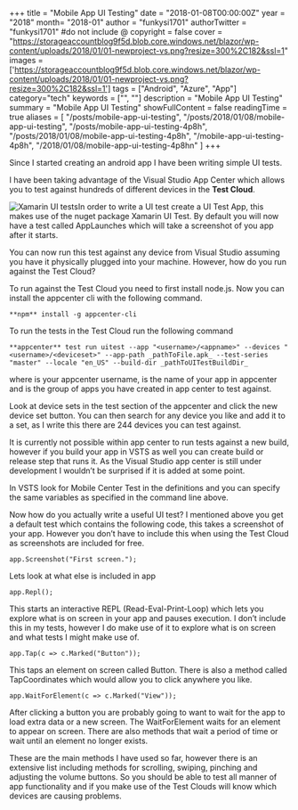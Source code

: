 +++
title = "Mobile App UI Testing"
date = "2018-01-08T00:00:00Z"
year = "2018"
month= "2018-01"
author = "funkysi1701"
authorTwitter = "funkysi1701" #do not include @
copyright = false
cover = "https://storageaccountblog9f5d.blob.core.windows.net/blazor/wp-content/uploads/2018/01/01-newproject-vs.png?resize=300%2C182&ssl=1"
images = ['https://storageaccountblog9f5d.blob.core.windows.net/blazor/wp-content/uploads/2018/01/01-newproject-vs.png?resize=300%2C182&ssl=1']
tags = ["Android", "Azure", "App"]
category="tech"
keywords = ["", ""]
description = "Mobile App UI Testing"
summary = "Mobile App UI Testing"
showFullContent = false
readingTime = true
aliases = [
    "/posts/mobile-app-ui-testing",
    "/posts/2018/01/08/mobile-app-ui-testing",
    "/posts/mobile-app-ui-testing-4p8h",
    "/posts/2018/01/08/mobile-app-ui-testing-4p8h",
    "/mobile-app-ui-testing-4p8h",
    "/2018/01/08/mobile-app-ui-testing-4p8hn"
]
+++

Since I started creating an android app I have been writing simple UI tests.

I have been taking advantage of the Visual Studio App Center which allows you to test against hundreds of different devices in the **Test Cloud**.  
  
 ![Xamarin UI tests](https://storageaccountblog9f5d.blob.core.windows.net/blazor/wp-content/uploads/2018/01/01-newproject-vs.png?resize=300%2C182&ssl=1)In order to write a UI test create a UI Test App, this makes use of the nuget package Xamarin UI Test. By default you will now have a test called AppLaunches which will take a screenshot of you app after it starts.

You can now run this test against any device from Visual Studio assuming you have it physically plugged into your machine. However, how do you run against the Test Cloud?

To run against the Test Cloud you need to first install node.js. Now you can install the appcenter cli with the following command.

```
**npm** install -g appcenter-cli
```

To run the tests in the Test Cloud run the following command

```
**appcenter** test run uitest --app "<username>/<appname>" --devices "<username>/<deviceset>" --app-path _pathToFile.apk_ --test-series "master" --locale "en_US" --build-dir _pathToUITestBuildDir_
```

where <username> is your appcenter username, is the name of your app in appcenter and is the group of apps you have created in app center to test against.

Look at device sets in the test section of the appcenter and click the new device set button. You can then search for any device you like and add it to a set, as I write this there are 244 devices you can test against.

It is currently not possible within app center to run tests against a new build, however if you build your app in VSTS as well you can create build or release step that runs it. As the Visual Studio app center is still under development I wouldn’t be surprised if it is added at some point.

In VSTS look for Mobile Center Test in the definitions and you can specify the same variables as specified in the command line above.

Now how do you actually write a useful UI test? I mentioned above you get a default test which contains the following code, this takes a screenshot of your app. However you don’t have to include this when using the Test Cloud as screenshots are included for free.

```
app.Screenshot("First screen.");
```

Lets look at what else is included in app

```
app.Repl();
```

This starts an interactive REPL (Read-Eval-Print-Loop) which lets you explore what is on screen in your app and pauses execution. I don’t include this in my tests, however I do make use of it to explore what is on screen and what tests I might make use of.

```
app.Tap(c => c.Marked("Button"));
```

This taps an element on screen called Button. There is also a method called TapCoordinates which would allow you to click anywhere you like.

```
app.WaitForElement(c => c.Marked("View"));
```

After clicking a button you are probably going to want to wait for the app to load extra data or a new screen. The WaitForElement waits for an element to appear on screen. There are also methods that wait a period of time or wait until an element no longer exists.

These are the main methods I have used so far, however there is an extensive list including methods for scrolling, swiping, pinching and adjusting the volume buttons. So  you should be able to test all manner of app functionality and if you make use of the Test Clouds will know which devices are causing problems.
